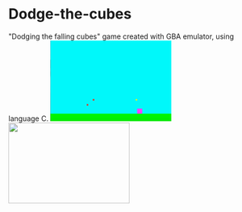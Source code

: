 # Dodge-the-cubes
"Dodging the falling cubes" game created with GBA emulator, using language C.
<img src = "https://github.com/dmsqls0427k/Dodge-the-cubes/blob/master/dodge%20the%20squares/square1.jpeg" width = "240" height = "160">
<img src = "https://github.com/dmsqls0427k/Dodge-the-cubes/blob/master/dodge%20the%20squares/dquare2.jpeg" width = "240" height = "160">
